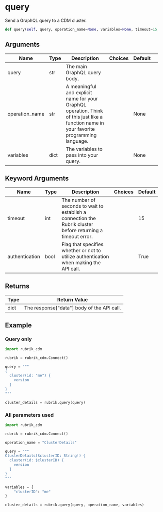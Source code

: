 # query

Send a GraphQL query to a CDM cluster.
```py
def query(self, query, operation_name=None, variables=None, timeout=15,authentication=True):

```

## Arguments
| Name           | Type | Description                                                                                                                               | Choices | Default |   |
|----------------|------|-------------------------------------------------------------------------------------------------------------------------------------------|---------|---------|---|
| query          | str  | The main GraphQL query body.                                                                                                              |         |         |   |
| operation_name | str  | A meaningful and explicit name for your GraphQL operation. Think of this just like a function name in your favorite programming language. |         | None    |   |
| variables      | dict | The variables to pass into your query.                                                                                                    |         | None    |   |

## Keyword Arguments
| Name           | Type | Description                                                                                                  | Choices | Default |
|----------------|------|--------------------------------------------------------------------------------------------------------------|---------|---------|
| timeout        | int  | The number of seconds to wait to establish a connection the Rubrik cluster before returning a timeout error. |         | 15      |
| authentication | bool | Flag that specifies whether or not to utilize authentication when making the API call.                       |         | True    |

## Returns
| Type | Return Value                       |
|------|------------------------------------|
| dict | The response["data"] body of the API call.  |

## Example

### Query only

```py
import rubrik_cdm

rubrik = rubrik_cdm.Connect()

query = """
{
  cluster(id: "me") {
    version
  }
}
"""

cluster_details = rubrik.query(query)
```

### All parameters used

```py
import rubrik_cdm

rubrik = rubrik_cdm.Connect()

operation_name = "ClusterDetails"

query = """
ClusterDetails($clusterID: String!) {
  cluster(id: $clusterID) {
    version
  }
}
"""

variables = {
    "clusterID": "me"
}

cluster_details = rubrik.query(query, operation_name, variables)
```




